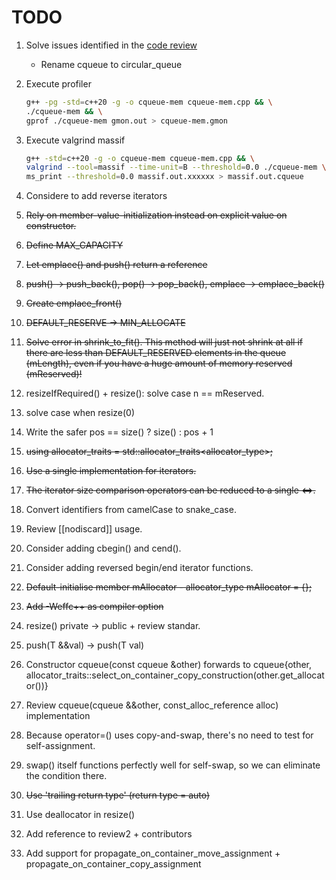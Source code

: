 # TODO

1. Solve issues identified in the [code review](https://codereview.stackexchange.com/questions/281005/simple-c-circular-queue)
    * Rename cqueue to circular_queue
2. Execute profiler

    ```sh
    g++ -pg -std=c++20 -g -o cqueue-mem cqueue-mem.cpp && \
    ./cqueue-mem && \
    gprof ./cqueue-mem gmon.out > cqueue-mem.gmon
    ```

3. Execute valgrind massif

    ```sh
    g++ -std=c++20 -g -o cqueue-mem cqueue-mem.cpp && \
    valgrind --tool=massif --time-unit=B --threshold=0.0 ./cqueue-mem \
    ms_print --threshold=0.0 massif.out.xxxxxx > massif.out.cqueue
    ```

4. Considere to add reverse iterators
5. ~~Rely on member-value-initialization instead on explicit value on constructor.~~
6. ~~Define MAX_CAPACITY~~
7. ~~Let emplace() and push() return a reference~~
8. ~~push() -> push_back(), pop() -> pop_back(), emplace -> emplace_back()~~
9. ~~Create emplace_front()~~
10. ~~DEFAULT_RESERVE -> MIN_ALLOCATE~~
11. ~~Solve error in shrink_to_fit(). This method will just not shrink at all if there are less than DEFAULT_RESERVED elements in the queue (mLength), even if you have a huge amount of memory reserved (mReserved)!~~
12. resizeIfRequired() + resize(): solve case n == mReserved.
13. solve case when resize(0) 
14. Write the safer pos == size() ? size() : pos + 1
15. ~~using allocator_traits = std::allocator_traits<allocator_type>;~~
16. ~~Use a single implementation for iterators.~~
17. ~~The iterator size comparison operators can be reduced to a single <=>.~~
18. Convert identifiers from camelCase to snake_case.
19. Review [[nodiscard]] usage.
20. Consider adding cbegin() and cend().
21. Consider adding reversed begin/end iterator functions.
22. ~~Default-initialise member mAllocator - allocator_type mAllocator = {};~~
23. ~~Add -Weffc++ as compiler option~~
24. resize() private -> public + review standar.
25. push(T &&val) -> push(T val)
26. Constructor cqueue(const cqueue &other) forwards to cqueue{other, allocator_traits::select_on_container_copy_construction(other.get_allocator())}
27. Review cqueue(cqueue &&other, const_alloc_reference alloc) implementation
28. Because operator=() uses copy-and-swap, there's no need to test for self-assignment.
29. swap() itself functions perfectly well for self-swap, so we can eliminate the condition there.
30. ~~Use 'trailing return type' (return type = auto)~~
31. Use deallocator in resize()
32. Add reference to review2 + contributors
33. Add support for propagate_on_container_move_assignment + propagate_on_container_copy_assignment
